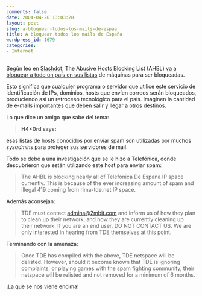 ```yaml
---
comments: false
date: 2004-04-26 13:03:28
layout: post
slug: a-bloquear-todos-los-mails-de-espaa
title: A bloquear todos los mails de España
wordpress_id: 1679
categories:
- Internet
---
```


Según leo en [Slashdot](http://slashdot.org), The Abusive Hosts Blocking List (AHBL) [va a bloquear a todo un país en sus listas](http://www.ahbl.org/notices/setel.php) de máquinas para ser bloqueadas.





Esto significa que cualquier programa o servidor que utilice este servicio de identificación de IPs, dominios, hosts que envíen correos serán bloqueados, produciendo así un retroceso tecnológico para el país. Imaginen la cantidad de e-mails importantes que deben salir y llegar a otros destinos.





Lo que dice un amigo que sabe del tema:





> **H4&#215;0rd says:**  

  

esas listas de hosts conocidos por enviar spam son utilizadas por muchos _sysadmins_ para proteger sus servidores de mail.





Todo se debe a una investigación que se le hizo a Telefónica, donde descubrieron que están utilizando este host para enviar spam:





> The AHBL is blocking nearly all of Telefónica De Espana IP space currently.  This is because of the ever increasing amount of spam and illegal 419 coming from rima-tde.net IP space.





Además aconsejan:





> TDE must contact admins@2mbit.com and inform us of how they plan to clean up their network, and how they are currently cleaning up their network.  If you are an end user, DO NOT CONTACT US.  We are only interested in hearing from TDE themselves at this point.





Terminando con la amenaza:





> Once TDE has compiled with the above, TDE netspace will be delisted.  However, should it become known that TDE is ignoring complaints, or playing games with the spam fighting community, their netspace will be relisted and not removed for a minimum of 6 months.





¡La que se nos viene encima!




 

